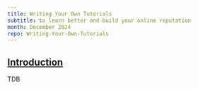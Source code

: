 ```yaml
---
title: Writing Your Own Tutorials
subtitle: to learn better and build your online reputation
month: December 2024
repo: Writing-Your-Own-Tutorials
---
```

<section
id="intro"
aria-labelledby="intro"
data-item="Introduction"
>
<h2><a href="#intro">Introduction</a></h2>

TDB

</details>
</section>
